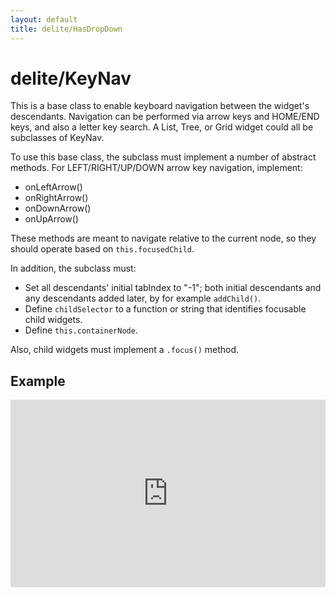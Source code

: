 ```yaml
---
layout: default
title: delite/HasDropDown
---
```


# delite/KeyNav

This is a base class to enable keyboard navigation between the widget's descendants.
Navigation can be performed via arrow keys and HOME/END keys, and also a letter key search.
A List, Tree, or Grid widget could all be subclasses of KeyNav.

To use this base class, the subclass must implement a number of abstract methods.  For LEFT/RIGHT/UP/DOWN arrow key
navigation, implement:

* onLeftArrow()
* onRightArrow()
* onDownArrow()
* onUpArrow()

These methods are meant to navigate relative to the current node,
so they should operate based on `this.focusedChild`.

In addition, the subclass must:

- Set all descendants' initial tabIndex to "-1"; both initial descendants and any
descendants added later, by for example `addChild()`.
- Define `childSelector` to a function or string that identifies focusable child widgets.
- Define `this.containerNode`.

Also, child widgets must implement a `.focus()` method.

## Example

<iframe width="100%" height="300" src="http://jsfiddle.net/ibmjs/Lbvu2/embedded/" allowfullscreen="allowfullscreen" frameborder="0"></iframe>